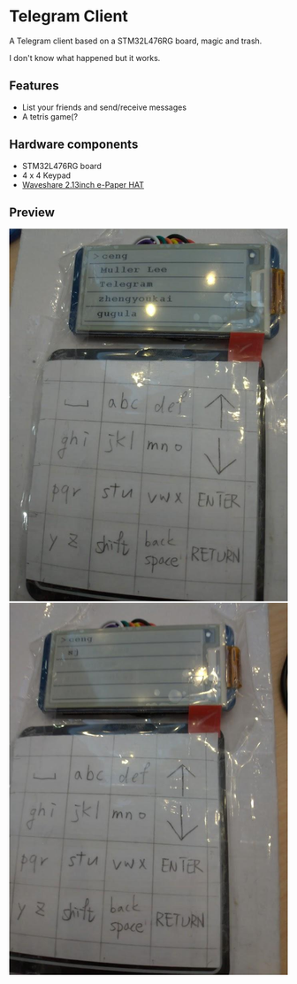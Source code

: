 # Telegram Client
A Telegram client based on a STM32L476RG board, magic and trash.

I don't know what happened but it works.

## Features
- List your friends and send/receive messages
- A tetris game(?

## Hardware components
- STM32L476RG board
- 4 x 4 Keypad
- [Waveshare 2.13inch e-Paper HAT](http://www.waveshare.net/wiki/2.13inch_e-Paper_HAT)

## Preview
![a.jpg](a.jpg)
![b.jpg](b.jpg)
